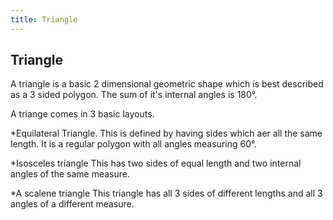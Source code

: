 ```yaml
---
title: Triangle
---
```

## Triangle

A triangle is a basic 2 dimensional geometric shape which is best described as a 3 sided polygon. The sum of it's internal angles is 180°.

A triange comes in 3 basic layouts.

*Equilateral Triangle.
This is defined by having sides which aer all the same length. It is a regular polygon with all angles measuring 60°.

*Isosceles triangle 
This has two sides of equal length and two internal angles of the same measure.

*A scalene triangle 
This triangle has all 3 sides of different lengths and all 3 angles of a different measure.




